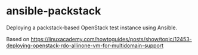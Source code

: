 # ansible-packstack

Deploying a packstack-based OpenStack test instance using Ansible.

Based on https://linuxacademy.com/howtoguides/posts/show/topic/12453-deploying-openstack-rdo-allinone-vm-for-multidomain-support
